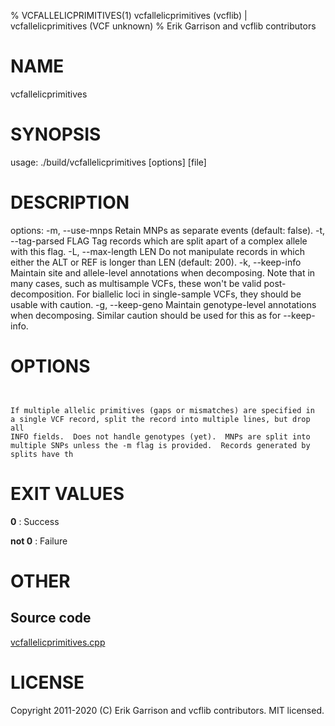 % VCFALLELICPRIMITIVES(1) vcfallelicprimitives (vcflib) | vcfallelicprimitives (VCF unknown)
% Erik Garrison and vcflib contributors

# NAME

vcfallelicprimitives

# SYNOPSIS

usage: ./build/vcfallelicprimitives [options] [file]

# DESCRIPTION

options: -m, --use-mnps Retain MNPs as separate events (default: false). -t, --tag-parsed FLAG Tag records which are split apart of a complex allele with this flag. -L, --max-length LEN Do not manipulate records in which either the ALT or REF is longer than LEN (default: 200). -k, --keep-info Maintain site and allele-level annotations when decomposing. Note that in many cases, such as multisample VCFs, these won't be valid post-decomposition. For biallelic loci in single-sample VCFs, they should be usable with caution. -g, --keep-geno Maintain genotype-level annotations when decomposing. Similar caution should be used for this as for --keep-info.

# OPTIONS

```


If multiple allelic primitives (gaps or mismatches) are specified in
a single VCF record, split the record into multiple lines, but drop all
INFO fields.  Does not handle genotypes (yet).  MNPs are split into
multiple SNPs unless the -m flag is provided.  Records generated by splits have th

```



# EXIT VALUES

**0**
: Success

**not 0**
: Failure

# OTHER

## Source code

[vcfallelicprimitives.cpp](https://github.com/vcflib/vcflib/blob/master/src/vcfallelicprimitives.cpp)

# LICENSE

Copyright 2011-2020 (C) Erik Garrison and vcflib contributors. MIT licensed.

<!--
  Created with ./scripts/bin2md.rb scripts/bin2md-template.erb
-->
